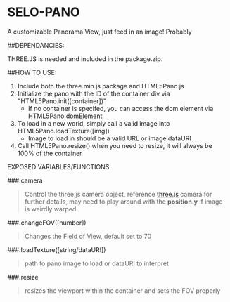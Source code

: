 SELO-PANO
=========

A customizable Panorama View, just feed in an image! Probably

##DEPENDANCIES:

THREE.JS is needed and included in the package.zip. 

##HOW TO USE:

1.    Include both the three.min.js package and HTML5Pano.js
2.	Initialize the pano with the ID of the container div via "HTML5Pano.init([container])"
    *   If no container is specifed, you can access the dom element via HTML5Pano.domElement
3.	To load in a new world, simply call a valid image into HTML5Pano.loadTexture([img])
    *	Image to load in should be a valid URL or image dataURI
4.	Call HTML5Pano.resize() when you need to resize, it will always be 100% of the container

EXPOSED VARIABLES/FUNCTIONS

###.camera
>Control the three.js camera object, reference [three.js](http://threejs.org/docs/#Reference/Cameras/Camera) camera for further details, may need to play around with the <b>position.y</b> if image is weirdly warped
    
###.changeFOV([number])
>Changes the Field of View, default set to 70

###.loadTexture([string/dataURI])
>path to pano image to load or dataURI to interpret

###.resize
>resizes the viewport within the container and sets the FOV properly
